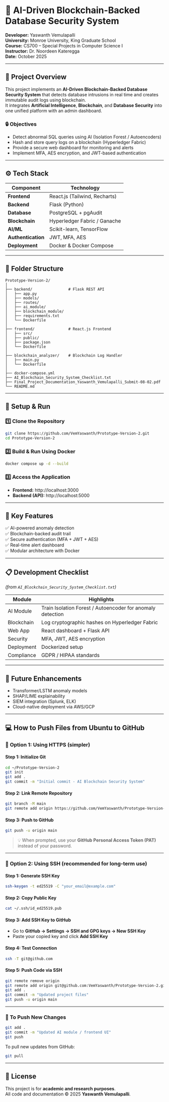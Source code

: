 # 🧠 AI-Driven Blockchain-Backed Database Security System  

**Developer:** Yaswanth Vemulapalli  
**University:** Monroe University, King Graduate School  
**Course:** CS700 – Special Projects in Computer Science I  
**Instructor:** Dr. Noordeen Kateregga  
**Date:** October 2025  

---

## 📘 Project Overview

This project implements an **AI-Driven Blockchain-Backed Database Security System** that detects database intrusions in real time and creates immutable audit logs using blockchain.  
It integrates **Artificial Intelligence**, **Blockchain**, and **Database Security** into one unified platform with an admin dashboard.

### 🔒 Objectives
- Detect abnormal SQL queries using AI (Isolation Forest / Autoencoders)  
- Hash and store query logs on a blockchain (Hyperledger Fabric)  
- Provide a secure web dashboard for monitoring and alerts  
- Implement MFA, AES encryption, and JWT-based authentication  

---

## ⚙️ Tech Stack

| Component | Technology |
|------------|-------------|
| **Frontend** | React.js (Tailwind, Recharts) |
| **Backend** | Flask (Python) |
| **Database** | PostgreSQL + pgAudit |
| **Blockchain** | Hyperledger Fabric / Ganache |
| **AI/ML** | Scikit-learn, TensorFlow |
| **Authentication** | JWT, MFA, AES |
| **Deployment** | Docker & Docker Compose |

---

## 📂 Folder Structure

```
Prototype-Version-2/
│
├── backend/                # Flask REST API
│   ├── app.py
│   ├── models/
│   ├── routes/
│   ├── ai_module/
│   ├── blockchain_module/
│   ├── requirements.txt
│   └── Dockerfile
│
├── frontend/               # React.js Frontend
│   ├── src/
│   ├── public/
│   ├── package.json
│   └── Dockerfile
│
├── blockchain_analyzer/    # Blockchain Log Handler
│   ├── main.py
│   └── Dockerfile
│
├── docker-compose.yml
├── AI_Blockchain_Security_System_Checklist.txt
├── Final_Project_Documentation_Yaswanth_Vemulapalli_Submit-08-02.pdf
└── README.md
```

---

## 🚀 Setup & Run

### 1️⃣ Clone the Repository
```bash
git clone https://github.com/VemYaswanth/Prototype-Version-2.git
cd Prototype-Version-2
```

### 2️⃣ Build & Run Using Docker
```bash
docker compose up -d --build
```

### 3️⃣ Access the Application
- **Frontend:** http://localhost:3000  
- **Backend (API):** http://localhost:5000  

---

## 🔐 Key Features

✅ AI-powered anomaly detection  
✅ Blockchain-backed audit trail  
✅ Secure authentication (MFA + JWT + AES)  
✅ Real-time alert dashboard  
✅ Modular architecture with Docker  

---

## 📋 Development Checklist

*(from `AI_Blockchain_Security_System_Checklist.txt`)*

| Module | Highlights |
|--------|-------------|
| AI Module | Train Isolation Forest / Autoencoder for anomaly detection |
| Blockchain | Log cryptographic hashes on Hyperledger Fabric |
| Web App | React dashboard + Flask API |
| Security | MFA, JWT, AES encryption |
| Deployment | Dockerized setup |
| Compliance | GDPR / HIPAA standards |

---

## 🧩 Future Enhancements
- Transformer/LSTM anomaly models  
- SHAP/LIME explainability  
- SIEM integration (Splunk, ELK)  
- Cloud-native deployment via AWS/GCP  

---

## 💻 How to Push Files from Ubuntu to GitHub

### 🔹 **Option 1: Using HTTPS (simpler)**

#### Step 1: Initialize Git
```bash
cd ~/Prototype-Version-2
git init
git add .
git commit -m "Initial commit - AI Blockchain Security System"
```

#### Step 2: Link Remote Repository
```bash
git branch -M main
git remote add origin https://github.com/VemYaswanth/Prototype-Version-2.git
```

#### Step 3: Push to GitHub
```bash
git push -u origin main
```

> 💡 When prompted, use your **GitHub Personal Access Token (PAT)** instead of your password.

---

### 🔹 **Option 2: Using SSH (recommended for long-term use)**

#### Step 1: Generate SSH Key
```bash
ssh-keygen -t ed25519 -C "your_email@example.com"
```

#### Step 2: Copy Public Key
```bash
cat ~/.ssh/id_ed25519.pub
```

#### Step 3: Add SSH Key to GitHub  
- Go to **GitHub → Settings → SSH and GPG keys → New SSH Key**  
- Paste your copied key and click **Add SSH Key**

#### Step 4: Test Connection
```bash
ssh -T git@github.com
```

#### Step 5: Push Code via SSH
```bash
git remote remove origin
git remote add origin git@github.com:VemYaswanth/Prototype-Version-2.git
git add .
git commit -m "Updated project files"
git push -u origin main
```

---

### 🔹 **To Push New Changes**
```bash
git add .
git commit -m "Updated AI module / frontend UI"
git push
```

To pull new updates from GitHub:
```bash
git pull
```

---

## 🧾 License

This project is for **academic and research purposes**.  
All code and documentation © 2025 **Yaswanth Vemulapalli**.
